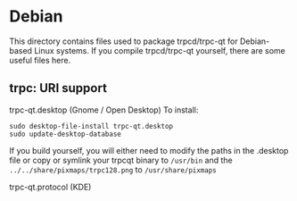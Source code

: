 
Debian
====================
This directory contains files used to package trpcd/trpc-qt
for Debian-based Linux systems. If you compile trpcd/trpc-qt yourself, there are some useful files here.

## trpc: URI support ##


trpc-qt.desktop  (Gnome / Open Desktop)
To install:

	sudo desktop-file-install trpc-qt.desktop
	sudo update-desktop-database

If you build yourself, you will either need to modify the paths in
the .desktop file or copy or symlink your trpcqt binary to `/usr/bin`
and the `../../share/pixmaps/trpc128.png` to `/usr/share/pixmaps`

trpc-qt.protocol (KDE)

